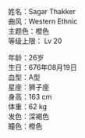 姓名：Sagar Thakker  
曲风：Western Ethnic  
主题色：橙色  
等级上限： Lv 20

年龄：26岁  
生日：676年08月19日  
血型：A型  
星座：狮子座  
身高：163 cm  
体重：62 kg  
发色：深褐色  
瞳色：橙色   